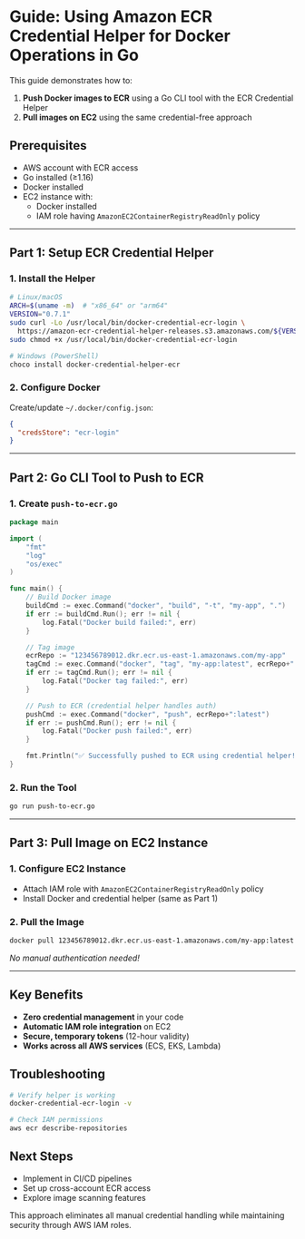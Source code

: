 # **Guide: Using Amazon ECR Credential Helper for Docker Operations in Go**

This guide demonstrates how to:
1. **Push Docker images to ECR** using a Go CLI tool with the ECR Credential Helper
2. **Pull images on EC2** using the same credential-free approach

## **Prerequisites**
- AWS account with ECR access
- Go installed (≥1.16)
- Docker installed
- EC2 instance with:
  - Docker installed
  - IAM role having `AmazonEC2ContainerRegistryReadOnly` policy

---

## **Part 1: Setup ECR Credential Helper**

### **1. Install the Helper**
```bash
# Linux/macOS
ARCH=$(uname -m)  # "x86_64" or "arm64"
VERSION="0.7.1"
sudo curl -Lo /usr/local/bin/docker-credential-ecr-login \
  https://amazon-ecr-credential-helper-releases.s3.amazonaws.com/${VERSION}/linux-${ARCH}/docker-credential-ecr-login
sudo chmod +x /usr/local/bin/docker-credential-ecr-login

# Windows (PowerShell)
choco install docker-credential-helper-ecr
```

### **2. Configure Docker**
Create/update `~/.docker/config.json`:
```json
{
  "credsStore": "ecr-login"
}
```

---

## **Part 2: Go CLI Tool to Push to ECR**

### **1. Create `push-to-ecr.go`**
```go
package main

import (
	"fmt"
	"log"
	"os/exec"
)

func main() {
	// Build Docker image
	buildCmd := exec.Command("docker", "build", "-t", "my-app", ".")
	if err := buildCmd.Run(); err != nil {
		log.Fatal("Docker build failed:", err)
	}

	// Tag image
	ecrRepo := "123456789012.dkr.ecr.us-east-1.amazonaws.com/my-app"
	tagCmd := exec.Command("docker", "tag", "my-app:latest", ecrRepo+":latest")
	if err := tagCmd.Run(); err != nil {
		log.Fatal("Docker tag failed:", err)
	}

	// Push to ECR (credential helper handles auth)
	pushCmd := exec.Command("docker", "push", ecrRepo+":latest")
	if err := pushCmd.Run(); err != nil {
		log.Fatal("Docker push failed:", err)
	}

	fmt.Println("✅ Successfully pushed to ECR using credential helper!")
}
```

### **2. Run the Tool**
```bash
go run push-to-ecr.go
```

---

## **Part 3: Pull Image on EC2 Instance**

### **1. Configure EC2 Instance**
- Attach IAM role with `AmazonEC2ContainerRegistryReadOnly` policy
- Install Docker and credential helper (same as Part 1)

### **2. Pull the Image**
```bash
docker pull 123456789012.dkr.ecr.us-east-1.amazonaws.com/my-app:latest
```
*No manual authentication needed!*

---

## **Key Benefits**
- **Zero credential management** in your code
- **Automatic IAM role integration** on EC2
- **Secure, temporary tokens** (12-hour validity)
- **Works across all AWS services** (ECS, EKS, Lambda)

## **Troubleshooting**
```bash
# Verify helper is working
docker-credential-ecr-login -v

# Check IAM permissions
aws ecr describe-repositories
```

## **Next Steps**
- Implement in CI/CD pipelines
- Set up cross-account ECR access
- Explore image scanning features

This approach eliminates all manual credential handling while maintaining security through AWS IAM roles.
